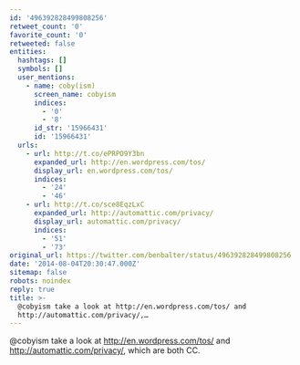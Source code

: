 ```yaml
---
id: '496392828499808256'
retweet_count: '0'
favorite_count: '0'
retweeted: false
entities:
  hashtags: []
  symbols: []
  user_mentions:
    - name: coby(ism)
      screen_name: cobyism
      indices:
        - '0'
        - '8'
      id_str: '15966431'
      id: '15966431'
  urls:
    - url: http://t.co/ePRPO9Y3bn
      expanded_url: http://en.wordpress.com/tos/
      display_url: en.wordpress.com/tos/
      indices:
        - '24'
        - '46'
    - url: http://t.co/sce8EqzLxC
      expanded_url: http://automattic.com/privacy/
      display_url: automattic.com/privacy/
      indices:
        - '51'
        - '73'
original_url: https://twitter.com/benbalter/status/496392828499808256
date: '2014-08-04T20:30:47.000Z'
sitemap: false
robots: noindex
reply: true
title: >-
  @cobyism take a look at http://en.wordpress.com/tos/ and
  http://automattic.com/privacy/,…
---
```


@cobyism take a look at http://en.wordpress.com/tos/ and http://automattic.com/privacy/, which are both CC.